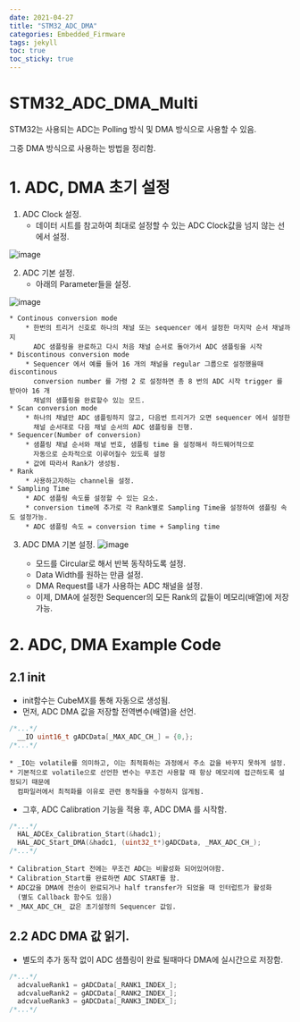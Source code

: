 ```yaml
---
date: 2021-04-27
title: "STM32_ADC_DMA"
categories: Embedded_Firmware
tags: jekyll
toc: true  
toc_sticky: true 
---
```


STM32_ADC_DMA_Multi
=============

STM32는 사용되는 ADC는 Polling 방식 및 DMA 방식으로 사용할 수 있음.    

그중 DMA 방식으로 사용하는 방법을 정리함.

# 1. ADC, DMA 초기 설정
1. ADC Clock 설정.
    * 데이터 시트를 참고하여 최대로 설정할 수 있는 ADC Clock값을 넘지 않는 선에서 설정.    

![image](https://user-images.githubusercontent.com/79636864/117084788-1afc5e80-ad83-11eb-8291-e307b547666d.png)    

2. ADC 기본 설정.
    * 아래의 Parameter들을 설정.

![image](https://user-images.githubusercontent.com/79636864/117084936-6e6eac80-ad83-11eb-8578-dfc06e422865.png)    

    * Continous conversion mode
        * 한번의 트리거 신호로 하나의 채널 또는 sequencer 에서 설정한 마지막 순서 채널까지    
          ADC 샘플링을 완료하고 다시 처음 채널 순서로 돌아가서 ADC 샘플링을 시작
    * Discontinous conversion mode
        * Sequencer 에서 예를 들어 16 개의 채널을 regular 그룹으로 설정했을때 discontinous    
          conversion number 를 가령 2 로 설정하면 총 8 번의 ADC 시작 trigger 를 받아야 16 개    
          채널의 샘플링을 완료할수 있는 모드.
    * Scan conversion mode
        * 하나의 채널만 ADC 샘플링하지 않고, 다음번 트리거가 오면 sequencer 에서 설정한    
          채널 순서대로 다음 채널 순서의 ADC 샘플링을 진행.
    * Sequencer(Number of conversion)
        * 샘플링 채널 순서와 채널 번호, 샘플링 time 을 설정해서 하드웨어적으로    
          자동으로 순차적으로 이루어질수 있도록 설정
        * 값에 따라서 Rank가 생성됨.
    * Rank
        * 사용하고자하는 channel을 설정.
    * Sampling Time
        * ADC 샘플링 속도를 설정할 수 있는 요소.
        * conversion time에 추가로 각 Rank별로 Sampling Time을 설정하여 샘플링 속도 설정가능.
        * ADC 샘플링 속도 = conversion time + Sampling time

3. ADC DMA 기본 설정.
![image](https://user-images.githubusercontent.com/79636864/117085568-23559900-ad85-11eb-9794-904f6261d327.png)    

    * 모드를 Circular로 해서 반복 동작하도록 설정.
    * Data Width를 원하는 만큼 설정.
    * DMA Request를 내가 사용하는 ADC 채널을 설정.
    * 이제, DMA에 설정한 Sequencer의 모든 Rank의 값들이 메모리(배열)에 저장가능.
    
    
# 2. ADC, DMA Example Code
## 2.1 init
* init함수는 CubeMX를 통해 자동으로 생성됨.
* 먼저, ADC DMA 값을 저장할 전역변수(배열)을 선언.

~~~c++
/*...*/
  __IO uint16_t gADCData[_MAX_ADC_CH_] = {0,};
/*...*/
~~~    
    * _IO는 volatile를 의미하고, 이는 최적화하는 과정에서 주소 값을 바꾸지 못하게 설정.
    * 기본적으로 volatile으로 선언한 변수는 무조건 사용할 때 항상 메모리에 접근하도록 설정되기 때문에    
      컴파일러에서 최적화를 이유로 관련 동작들을 수정하지 않게됨.

* 그후, ADC Calibration 기능을 적용 후, ADC DMA 를 시작함.  
~~~c++
/*...*/
  HAL_ADCEx_Calibration_Start(&hadc1);
  HAL_ADC_Start_DMA(&hadc1, (uint32_t*)gADCData, _MAX_ADC_CH_);
/*...*/
~~~    
    * Calibration_Start 전에는 무조건 ADC는 비활성화 되어있어야함.
    * Calibration_Start를 완료하면 ADC START를 함.
    * ADC값을 DMA에 전송이 완료되거나 half transfer가 되었을 때 인터럽트가 활성화    
      (별도 Callback 함수도 있음)
    * _MAX_ADC_CH_ 값은 초기설정의 Sequencer 값임.    


## 2.2 ADC DMA 값 읽기.
* 별도의 추가 동작 없이 ADC 샘플링이 완료 될때마다 DMA에 실시간으로 저장함.    
~~~c++
/*...*/
  adcvalueRank1 = gADCData[_RANK1_INDEX_];
  adcvalueRank2 = gADCData[_RANK2_INDEX_];
  adcvalueRank3 = gADCData[_RANK3_INDEX_];
/*...*/
~~~    

